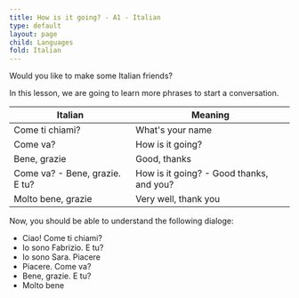 ```yaml
---
title: How is it going? - A1 - Italian
type: default
layout: page
child: Languages
fold: Italian
---
```


Would you like to make some Italian friends?

In this lesson, we are going to learn more phrases to start a conversation.

| Italian | Meaning |
| ------- | ------- |
| Come ti chiami? | What's your name |
| Come va? | How is it going? |
| Bene, grazie | Good, thanks |
| Come va? - Bene, grazie. E tu? | How is it going? - Good thanks, and you? |
| Molto bene, grazie | Very well, thank you |

Now, you should be able to understand the following dialoge:

- Ciao! Come ti chiami?
- Io sono Fabrizio. E tu?
- Io sono Sara. Piacere
- Piacere. Come va?
- Bene, grazie. E tu?
- Molto bene
